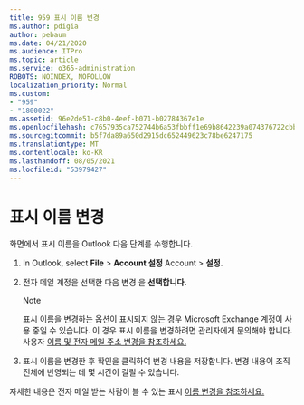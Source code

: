 ```yaml
---
title: 959 표시 이름 변경
ms.author: pdigia
author: pebaum
ms.date: 04/21/2020
ms.audience: ITPro
ms.topic: article
ms.service: o365-administration
ROBOTS: NOINDEX, NOFOLLOW
localization_priority: Normal
ms.custom:
- "959"
- "1800022"
ms.assetid: 96e2de51-c8b0-4eef-b071-b02784367e1e
ms.openlocfilehash: c7657935ca752744b6a53fbbff1e69b8642239a074376722cbb0b1fa4036650c
ms.sourcegitcommit: b5f7da89a650d2915dc652449623c78be6247175
ms.translationtype: MT
ms.contentlocale: ko-KR
ms.lasthandoff: 08/05/2021
ms.locfileid: "53979427"
---
```

# <a name="change-your-display-name"></a>표시 이름 변경
  
화면에서 표시 이름을 Outlook 다음 단계를 수행합니다.
  
1. In Outlook, select **File** \> **Account 설정** Account \> **설정.**

2. 전자 메일 계정을 선택한 다음 변경 을 **선택합니다.**

    > [!NOTE]
    > 표시 이름을 변경하는 옵션이 표시되지 않는 경우 Microsoft Exchange 계정이 사용 중일 수 있습니다. 이 경우 표시 이름을 변경하려면 관리자에게 문의해야 합니다. 사용자 [이름 및 전자 메일 주소 변경을 참조하세요.](https://docs.microsoft.com/microsoft-365/admin/add-users/change-a-user-name-and-email-address)
  
3. 표시 이름을 변경한 후 확인을  클릭하여 변경 내용을 저장합니다. 변경 내용이 조직 전체에 반영되는 데 몇 시간이 걸릴 수 있습니다.

자세한 내용은 전자 메일 받는 사람이 볼 수 있는 표시 [이름 변경을 참조하세요.](https://support.office.com/article/2b53331a-ba2a-4803-88dc-ac9fe376c8a9.aspx)
  